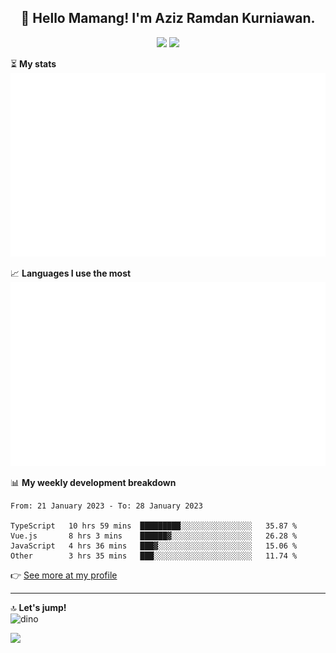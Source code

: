<h2 align="center">👋 Hello Mamang! I'm Aziz Ramdan Kurniawan.</h2>  
<p align="center">
  <img src="https://komarev.com/ghpvc/?username=azizramdan">
  <img src="https://wakatime.com/badge/user/90056fa0-4c31-4eca-954e-2a3ac05896f9.svg">
</p>
    
⏳ **My stats**  
![](https://raw.githubusercontent.com/azizramdan/github-stats/master/generated/overview.svg#gh-dark-mode-only)

📈 **Languages I use the most**  
![](https://raw.githubusercontent.com/azizramdan/github-stats/master/generated/languages.svg#gh-dark-mode-only)

📊 **My weekly development breakdown**
<!--START_SECTION:waka-->

```text
From: 21 January 2023 - To: 28 January 2023

TypeScript   10 hrs 59 mins  █████████░░░░░░░░░░░░░░░░   35.87 %
Vue.js       8 hrs 3 mins    ██████▓░░░░░░░░░░░░░░░░░░   26.28 %
JavaScript   4 hrs 36 mins   ███▓░░░░░░░░░░░░░░░░░░░░░   15.06 %
Other        3 hrs 35 mins   ███░░░░░░░░░░░░░░░░░░░░░░   11.74 %
```

<!--END_SECTION:waka-->
👉 [See more at my profile](https://wakatime.com/@azizramdan)
***
🔝 **Let's jump!**  
![dino](https://raw.githubusercontent.com/azizramdan/azizramdan/master/dino.gif)  

![](https://hit.yhype.me/github/profile?user_id=27954794)
